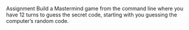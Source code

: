 Assignment
Build a Mastermind game from the command line where you have 
12 turns to guess the secret code, starting with you guessing the computer’s random code.